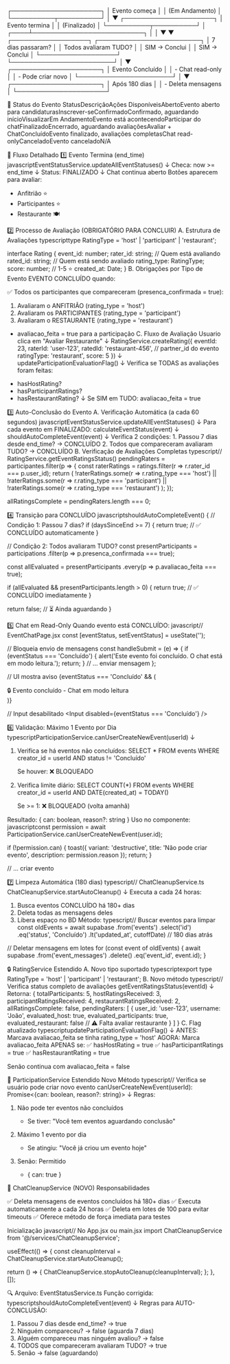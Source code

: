 ┌─────────────────────┐
│  Evento começa      │
│  (Em Andamento)     │
└──────────┬──────────┘
           │
           ▼
┌─────────────────────┐
│  Evento termina     │
│  (Finalizado)       │
└──────────┬──────────┘
           │
      ┌────┴──────────────────────────┐
      │                               │
      ▼                               ▼
┌──────────────────┐      ┌────────────────────────┐
│ 7 dias passaram? │      │ Todos avaliaram TUDO?  │
│   SIM → Conclui  │      │ SIM → Conclui          │
└──────────────────┘      └────────────────────────┘
      │
      ▼
┌─────────────────────┐
│  Evento Concluído   │
│  - Chat read-only   │
│  - Pode criar novo  │
└──────────────────────┘
      │
      ▼
┌─────────────────────┐
│  Após 180 dias      │
│  - Deleta mensagens │
└─────────────────────┘



🎯 Status do Evento
StatusDescriçãoAções DisponíveisAbertoEvento aberto para candidaturasInscrever-seConfirmadoConfirmado, aguardando inícioVisualizarEm AndamentoEvento está acontecendoParticipar do chatFinalizadoEncerrado, aguardando avaliaçõesAvaliar + ChatConcluídoEvento finalizado, avaliações completasChat read-onlyCanceladoEvento canceladoN/A

🔄 Fluxo Detalhado
1️⃣ Evento Termina (end_time)
javascriptEventStatusService.updateAllEventStatuses()
    ↓
Checa: now >= end_time
    ↓
Status: FINALIZADO
    ↓
Chat continua aberto
Botões aparecem para avaliar:
  - Anfitrião ⭐
  - Participantes ⭐
  - Restaurante 🍽️

2️⃣ Processo de Avaliação (OBRIGATÓRIO PARA CONCLUIR)
A. Estrutura de Avaliações
typescripttype RatingType = 'host' | 'participant' | 'restaurant';

interface Rating {
  event_id: number;
  rater_id: string;      // Quem está avaliando
  rated_id: string;      // Quem está sendo avaliado
  rating_type: RatingType;
  score: number;         // 1-5 ⭐
  created_at: Date;
}
B. Obrigações por Tipo de Evento
EVENTO CONCLUÍDO quando:

✅ Todos os participantes que compareceram (presenca_confirmada = true):
   1. Avaliaram o ANFITRIÃO (rating_type = 'host')
   2. Avaliaram os PARTICIPANTES (rating_type = 'participant')
   3. Avaliaram o RESTAURANTE (rating_type = 'restaurant')
   
   + avaliacao_feita = true para a participação
C. Fluxo de Avaliação
Usuario clica em "Avaliar Restaurante"
    ↓
RatingService.createRating({
  eventId: 23,
  raterId: 'user-123',
  ratedId: 'restaurant-456',  // partner_id do evento
  ratingType: 'restaurant',
  score: 5
})
    ↓
updateParticipationEvaluationFlag()
    ↓
Verifica se TODAS as avaliações foram feitas:
  - hasHostRating?
  - hasParticipantRatings?
  - hasRestaurantRating?
    ↓
Se SIM em TUDO: avaliacao_feita = true

3️⃣ Auto-Conclusão do Evento
A. Verificação Automática (a cada 60 segundos)
javascriptEventStatusService.updateAllEventStatuses()
    ↓
Para cada evento em FINALIZADO:
  calculateEventStatus(event)
    ↓
  shouldAutoCompleteEvent(event)
    ↓
  Verifica 2 condições:
    1. Passou 7 dias desde end_time? → CONCLUÍDO
    2. Todos que compareceram avaliaram TUDO? → CONCLUÍDO
B. Verificação de Avaliações Completas
typescript// RatingService.getEventRatingsStatus()
pendingRaters = participantes.filter(p => {
  const raterRatings = ratings.filter(r => r.rater_id === p.user_id);
  return (
    !raterRatings.some(r => r.rating_type === 'host') ||
    !raterRatings.some(r => r.rating_type === 'participant') ||
    !raterRatings.some(r => r.rating_type === 'restaurant')
  );
});

allRatingsComplete = pendingRaters.length === 0;

4️⃣ Transição para CONCLUÍDO
javascriptshouldAutoCompleteEvent() {
  // Condição 1: Passou 7 dias?
  if (daysSinceEnd >= 7) {
    return true;  // ✅ CONCLUÍDO automaticamente
  }
  
  // Condição 2: Todos avaliaram TUDO?
  const presentParticipants = participations
    .filter(p => p.presenca_confirmada === true);
  
  const allEvaluated = presentParticipants
    .every(p => p.avaliacao_feita === true);
  
  if (allEvaluated && presentParticipants.length > 0) {
    return true;  // ✅ CONCLUÍDO imediatamente
  }
  
  return false;  // ⏳ Ainda aguardando
}

5️⃣ Chat em Read-Only
Quando evento está CONCLUÍDO:
javascript// EventChatPage.jsx
const [eventStatus, setEventStatus] = useState('');

// Bloqueia envio de mensagens
const handleSubmit = (e) => {
  if (eventStatus === 'Concluído') {
    alert('Este evento foi concluído. O chat está em modo leitura.');
    return;
  }
  // ... enviar mensagem
};

// UI mostra aviso
{eventStatus === 'Concluído' && (
  <div className="p-2 rounded-lg bg-gray-700/50">
    🔒 Evento concluído - Chat em modo leitura
  </div>
)}

// Input desabilitado
<Input disabled={eventStatus === 'Concluído'} />

6️⃣ Validação: Máximo 1 Evento por Dia
typescriptParticipationService.canUserCreateNewEvent(userId)
    ↓
1. Verifica se há eventos não concluídos:
   SELECT * FROM events
   WHERE creator_id = userId
   AND status != 'Concluído'
   
   Se houver: ❌ BLOQUEADO
   
2. Verifica limite diário:
   SELECT COUNT(*) FROM events
   WHERE creator_id = userId
   AND DATE(created_at) = TODAY()
   
   Se >= 1: ❌ BLOQUEADO (volta amanhã)
   
Resultado: { can: boolean, reason?: string }
Uso no componente:
javascriptconst permission = await ParticipationService.canUserCreateNewEvent(user.id);

if (!permission.can) {
  toast({
    variant: 'destructive',
    title: 'Não pode criar evento',
    description: permission.reason
  });
  return;
}

// ... criar evento

7️⃣ Limpeza Automática (180 dias)
typescript// ChatCleanupService.ts
ChatCleanupService.startAutoCleanup()
    ↓
Executa a cada 24 horas:
  1. Busca eventos CONCLUÍDO há 180+ dias
  2. Deleta todas as mensagens deles
  3. Libera espaço no BD
Método:
typescript// Buscar eventos para limpar
const oldEvents = await supabase
  .from('events')
  .select('id')
  .eq('status', 'Concluído')
  .lt('updated_at', cutoffDate)  // 180 dias atrás

// Deletar mensagens em lotes
for (const event of oldEvents) {
  await supabase
    .from('event_messages')
    .delete()
    .eq('event_id', event.id);
}

🔒 RatingService Estendido
A. Novo tipo suportado
typescriptexport type RatingType = 'host' | 'participant' | 'restaurant';
B. Novo método
typescript// Verifica status completo de avaliações
getEventRatingsStatus(eventId)
    ↓
Retorna:
{
  totalParticipants: 5,
  hostRatingsReceived: 3,
  participantRatingsReceived: 4,
  restaurantRatingsReceived: 2,
  allRatingsComplete: false,
  pendingRaters: [
    {
      user_id: 'user-123',
      username: 'João',
      evaluated_host: true,
      evaluated_participants: true,
      evaluated_restaurant: false  // ⚠️ Falta avaliar restaurante
    }
  ]
}
C. Flag atualizado
typescriptupdateParticipationEvaluationFlag()
    ↓
ANTES: Marcava avaliacao_feita se tinha rating_type = 'host'
AGORA: Marca avaliacao_feita APENAS se:
  ✅ hasHostRating = true
  ✅ hasParticipantRatings = true
  ✅ hasRestaurantRating = true
  
Senão continua com avaliacao_feita = false

🔄 ParticipationService Estendido
Novo Método
typescript// Verifica se usuário pode criar novo evento
canUserCreateNewEvent(userId): Promise<{can: boolean, reason?: string}>
    ↓
Regras:
1. Não pode ter eventos não concluídos
   - Se tiver: "Você tem eventos aguardando conclusão"
   
2. Máximo 1 evento por dia
   - Se atingiu: "Você já criou um evento hoje"
   
3. Senão: Permitido
   - { can: true }

🧹 ChatCleanupService (NOVO)
Responsabilidades

✅ Deleta mensagens de eventos concluídos há 180+ dias
✅ Executa automaticamente a cada 24 horas
✅ Deleta em lotes de 100 para evitar timeouts
✅ Oferece método de força imediata para testes

Inicialização
javascript// No App.jsx ou main.jsx
import ChatCleanupService from '@/services/ChatCleanupService';

useEffect(() => {
  const cleanupInterval = ChatCleanupService.startAutoCleanup();
  
  return () => {
    ChatCleanupService.stopAutoCleanup(cleanupInterval);
  };
}, []);

🔍 Arquivo: EventStatusService.ts
Função corrigida:
typescriptshouldAutoCompleteEvent(event)
    ↓
Regras para AUTO-CONCLUSÃO:
1. Passou 7 dias desde end_time? → true
2. Ninguém compareceu? → false (aguarda 7 dias)
3. Alguém compareceu mas ninguém avaliou? → false
4. TODOS que compareceram avaliaram TUDO? → true
5. Senão → false (aguardando)